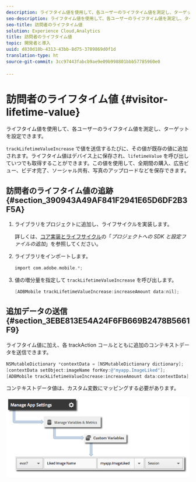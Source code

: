```yaml
---
description: ライフタイム値を使用して、各ユーザーのライフタイム値を測定し、ターゲットを設定できます。
seo-description: ライフタイム値を使用して、各ユーザーのライフタイム値を測定し、ターゲットを設定できます。
seo-title: 訪問者のライフタイム値
solution: Experience Cloud,Analytics
title: 訪問者のライフタイム値
topic: 開発者と導入
uuid: d830d18b-4313-43bb-8d75-3789869d0f1d
translation-type: ht
source-git-commit: 3cc97443fabcb9ae9e09b998801bbb57785960e0

---
```



# 訪問者のライフタイム値 {#visitor-lifetime-value}

ライフタイム値を使用して、各ユーザーのライフタイム値を測定し、ターゲットを設定できます。

`trackLifetimeValueIncrease` で値を送信するたびに、その値が既存の値に追加されます。ライフタイム値はデバイス上に保存され、`lifetimeValue` を呼び出していつでも取得することができます。この値を使用して、全期間の購入、広告ビュー、ビデオ完了、ソーシャル共有、写真のアップロードなどを保存できます。

## 訪問者のライフタイム値の追跡 {#section_390943A49AF841F2941E65D6DF2B3F5A}

1. ライブラリをプロジェクトに追加し、ライフサイクルを実装します。

   詳しくは、[コア実装とライフサイクル](/help/ios/getting-started/dev-qs.md)の「*プロジェクトへの SDK と設定ファイルの追加*」を参照してください。
1. ライブラリをインポートします。

   ```objective-c
   import com.adobe.mobile.*;
   ```

1. 値の増分量を指定して `trackLifetimeValueIncrease` を呼び出します。

   ```objective-c
   [ADBMobile trackLifetimeValueIncrease:increaseAmount data:nil];
   ```

## 追加データの送信 {#section_3EBE813E54A24F6FB669B2478B5661F9}

ライフタイム値に加え、各 trackAction コールとともに追加のコンテキストデータを送信できます。

```objective-c
NSMutableDictionary *contextData = [NSMutableDictionary dictionary]; 
[contextData setObject:imageName forKey:@"myapp.ImageLiked"]; 
[ADBMobile trackLifetimeValueIncrease:increaseAmount data:contextData];
```

コンテキストデータ値は、カスタム変数にマッピングする必要があります。

![](assets/map-variable-context-ltv.png)

